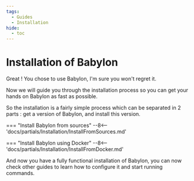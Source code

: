 ```yaml
---
tags:
  - Guides
  - Installation
hide:
  - toc
---
```

# Installation of Babylon

Great ! You chose to use Babylon, I'm sure you won't regret it.

Now we will guide you through the installation process so you can get your hands on Babylon as fast as possible.

So the installation is a fairly simple process which can be separated in 2 parts : get a version of Babylon, and install this version.

=== "Install Babylon from sources"
    --8<-- 'docs/partials/Installation/InstallFromSources.md'

=== "Install Babylon using Docker"
    --8<-- 'docs/partials/Installation/InstallFromDocker.md'

And now you have a fully functional installation of Babylon, you can now check other guides to learn how to configure it and start running commands.